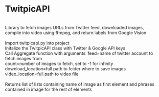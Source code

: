 # TwitpicAPI
<br/>
Library to fetch images URLs from Twitter feed, downloaded images, compile into video using ffmpeg, and return labels from Google Vision
<br/>
<br/>
Import twitpicapi.py into project
<br/>
Initalize the TwitpicAPI class with Twitter & Google API keys
<br/>
Call Aggregate function with arguments: feed=name of twitter account to fetch images from
<br/>
count=number of images to fetch, set to -1 for infinity
<br/>
download_location=full path to folder where to save images
<br/>
video_location=full path to video file
<br/>
<br/>
Returns list of lists containing name of image as first element and phrases contained in image for the rest of elements


